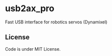 # usb2ax_pro
Fast USB interface for robotics servos (Dynamixel)

## License
Code is under MIT License.
